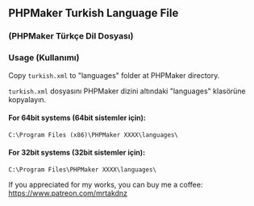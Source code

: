 ## PHPMaker Turkish Language File
### (PHPMaker Türkçe Dil Dosyası)

### Usage (Kullanımı)
Copy `turkish.xml` to "languages" folder at PHPMaker directory.

`turkish.xml` dosyasını PHPMaker dizini altındaki "languages" klasörüne kopyalayın.

#### For 64bit systems (64bit sistemler için):
`C:\Program Files (x86)\PHPMaker XXXX\languages\`

#### For 32bit systems (32bit sistemler için):
`C:\Program Files\PHPMaker XXXX\languages\`

If you appreciated for my works, you can buy me a coffee:
https://www.patreon.com/mrtakdnz
